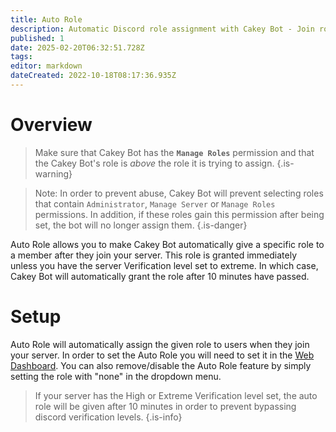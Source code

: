 ```yaml
---
title: Auto Role
description: Automatic Discord role assignment with Cakey Bot - Join roles, timed roles. Member management guide.
published: 1
date: 2025-02-20T06:32:51.728Z
tags: 
editor: markdown
dateCreated: 2022-10-18T08:17:36.935Z
---
```


# Overview

> Make sure that Cakey Bot has the **`Manage Roles`** permission and that the Cakey Bot's role is _above_ the role it is trying to assign.
{.is-warning}

> Note: In order to prevent abuse, Cakey Bot will prevent selecting roles that contain `Administrator`, `Manage Server` or `Manage Roles` permissions. In addition, if these roles gain this permission after being set, the bot will no longer assign them.
{.is-danger}

Auto Role allows you to make Cakey Bot automatically give a specific role to a member after they join your server. This role is granted immediately unless you have the server Verification level set to extreme. In which case, Cakey Bot will automatically grant the role after 10 minutes have passed.

# Setup

Auto Role will automatically assign the given role to users when they join your server. In order to set the Auto Role you will need to set it in the [Web Dashboard](https://cakey.bot/dashboard/public). You can also remove/disable the Auto Role feature by simply setting the role with "none" in the dropdown menu.

> If your server has the High or Extreme Verification level set, the auto role will be given after 10 minutes in order to prevent bypassing discord verification levels.
{.is-info}